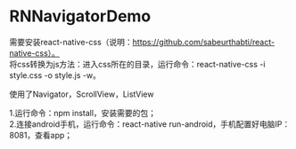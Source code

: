 # RNNavigatorDemo
需要安装react-native-css（说明：https://github.com/sabeurthabti/react-native-css）。  
将css转换为js方法：进入css所在的目录，运行命令：react-native-css -i style.css -o style.js -w。  

使用了Navigator，ScrollView，ListView

1.运行命令：npm install，安装需要的包；  
2.连接android手机，运行命令：react-native run-android，手机配置好电脑IP：8081，查看app；  
